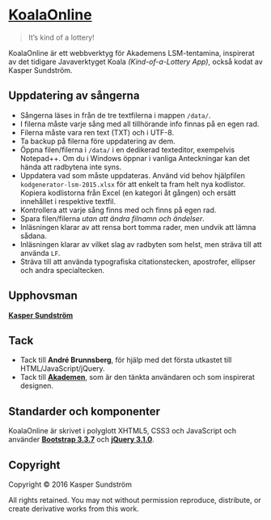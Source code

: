# [KoalaOnline](http://koala.ksundstrom.fi)

> It’s kind of a lottery!

KoalaOnline är ett webbverktyg för Akademens LSM-tentamina, inspirerat av det tidigare Javaverktyget Koala _(Kind-of-a-Lottery App)_, också kodat av Kasper Sundström.


## Uppdatering av sångerna

* Sångerna läses in från de tre textfilerna i mappen `/data/`.
* I filerna måste varje sång med all tillhörande info finnas på en egen rad.
* Filerna måste vara ren text (TXT) och i UTF-8.
* Ta backup på filerna före uppdatering av dem.
* Öppna filen/filerna i `/data/` i en dedikerad texteditor, exempelvis Notepad++. Om du i Windows öppnar i vanliga Anteckningar kan det hända att radbytena inte syns.
* Uppdatera vad som måste uppdateras. Använd vid behov hjälpfilen `kodgenerator-lsm-2015.xlsx` för att enkelt ta fram helt nya kodlistor. Kopiera kodlistorna från Excel (en kategori åt gången) och ersätt innehållet i respektive textfil.
* Kontrollera att varje sång finns med och finns på egen rad.
* Spara filen/filerna *utan att ändra filnamn och ändelser*.
* Inläsningen klarar av att rensa bort tomma rader, men undvik att lämna sådana.
* Inläsningen klarar av vilket slag av radbyten som helst, men sträva till att använda `LF`.
* Sträva till att använda typografiska citationstecken, apostrofer, ellipser och andra specialtecken.


## Upphovsman

**[Kasper Sundström](https://twitter.com/ksundstrom)**


## Tack

* Tack till **André Brunnsberg**, för hjälp med det första utkastet till HTML/JavaScript/jQuery.
* Tack till **[Akademen](https://twitter.com/akademen)**, som är den tänkta användaren och som inspirerat designen.


## Standarder och komponenter

KoalaOnline är skrivet i polyglott XHTML5, CSS3 och JavaScript och använder **[Bootstrap 3.3.7](http://getbootstrap.com)** och **[jQuery 3.1.0](http://jquery.com)**.


## Copyright

Copyright © 2016 Kasper Sundström

All rights retained. You may not without permission reproduce, distribute, or create derivative works from this work.
